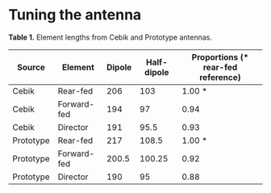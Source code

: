 # Tuning the antenna

**Table 1.** Element lengths from Cebik and Prototype antennas.

| Source	| Element	  | Dipole	| Half-dipole	| Proportions (* rear-fed reference) |
|-----------|-------------|---------|---------------|----------------------------------|
| Cebik	    | Rear-fed	  | 206	    | 103	        | 1.00 *                           |
| Cebik	    | Forward-fed | 194	    | 97	        | 0.94                             |
| Cebik	    | Director	  | 191	    | 95.5	        | 0.93                             |
| Prototype	| Rear-fed	  | 217	    | 108.5	        | 1.00 *                           |
| Prototype	| Forward-fed |	200.5	| 100.25	    | 0.92                             |
| Prototype	| Director	  | 190	    | 95	        | 0.88                             |